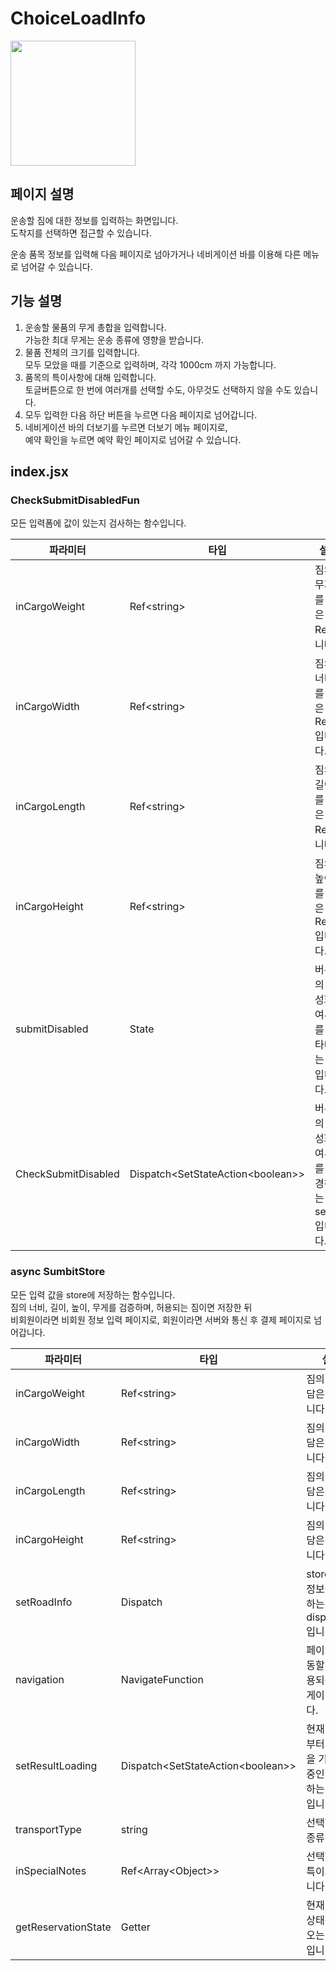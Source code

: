 # ChoiceLoadInfo

<img width="200" src="https://github.com/softeerbootcamp-3rd/Team4-HansalChai/assets/37495809/7020c9ed-7083-4dca-b651-acde306f4e20">

## 페이지 설명
운송할 짐에 대한 정보를 입력하는 화면입니다.<br/>
도착지를 선택하면 접근할 수 있습니다.

운송 품목 정보를 입력해 다음 페이지로 넘아가거나 네비게이션 바를 이용해 다른 메뉴로 넘어갈 수 있습니다.

## 기능 설명
1. 운송할 물품의 무게 총합을 입력합니다. <br/>가능한 최대 무게는 운송 종류에 영향을 받습니다.
2. 물품 전체의 크기를 입력합니다. <br/>모두 모았을 때를 기준으로 입력하며, 각각 1000cm 까지 가능합니다.
3. 품목의 특이사항에 대해 입력합니다. <br/>토글버튼으로 한 번에 여러개를 선택할 수도, 아무것도 선택하지 않을 수도 있습니다.
4. 모두 입력한 다음 하단 버튼을 누르면 다음 페이지로 넘어갑니다.
5. 네비게이션 바의 더보기를 누르면 더보기 메뉴 페이지로,<br/>예약 확인을 누르면 예약 확인 페이지로 넘어갈 수 있습니다.

## index.jsx

### CheckSubmitDisabledFun
모든 입력폼에 값이 있는지 검사하는 함수입니다.

| 파라미터 | 타입 | 설명 |
|-------|-----|-----|
| inCargoWeight | Ref\<string\> | 짐의 무게를  담은 Ref입니다. |
| inCargoWidth | Ref\<string\> | 짐의 너비를 담은 Ref 입니다. |
| inCargoLength | Ref\<string\> | 짐의 길이를 담은 Ref입니다. |
| inCargoHeight | Ref\<string\> | 짐의 높이를 담은 Ref 입니다. |
| submitDisabled | State<boolean> | 버튼의 활성화 여부를 나타내는 값입니다. |
| CheckSubmitDisabled | Dispatch\<SetStateAction\<boolean\>\> | 버튼의 활성화 여부를 변경하는 setter입니다. |

### async SumbitStore
모든 입력 값을 store에 저장하는 함수입니다.<br/>
짐의 너비, 길이, 높이, 무게를 검증하며, 허용되는 짐이면 저장한 뒤 <br/>
비회원이라면 비회원 정보 입력 페이지로, 회원이라면 서버와 통신 후 결제 페이지로 넘어갑니다.

| 파라미터 | 타입 | 설명 |
|-------|-----|-----|
| inCargoWeight | Ref\<string\> | 짐의 무게를  담은 Ref입니다. |
| inCargoWidth | Ref\<string\> | 짐의 너비를 담은 Ref 입니다. |
| inCargoLength | Ref\<string\> | 짐의 길이를 담은 Ref입니다. |
| inCargoHeight | Ref\<string\> | 짐의 높이를 담은 Ref 입니다. |
| setRoadInfo | Dispatch | store에 짐 정보를 저장하는 dispatcher입니다. |
| navigation | NavigateFunction | 페이지를 이동할 때 사용되는 네비게이터입니다. |
| setResultLoading | Dispatch\<SetStateAction\<boolean\>\> | 현재 서버로부터의 응답을 기다리는 중인지 설정하는 setter입니다. |
| transportType | string | 선택한 운송 종류입니다. |
| inSpecialNotes | Ref\<Array\<Object\>\> | 선택한 짐의 특이사항입니다. |
| getReservationState | Getter | 현재 예약 상태를 가져오는 getter입니다. | 